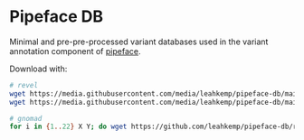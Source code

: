 # Pipeface DB

Minimal and pre-pre-processed variant databases used in the variant annotation component of [pipeface](https://github.com/leahkemp/pipeface).

Download with:

```bash
# revel
wget https://media.githubusercontent.com/media/leahkemp/pipeface-db/main/revel/1.3/new_tabbed_revel_grch38.tsv.gz
wget https://media.githubusercontent.com/media/leahkemp/pipeface-db/main/revel/1.3/new_tabbed_revel_grch38.tsv.gz.tbi

# gnomad
for i in {1..22} X Y; do wget https://github.com/leahkemp/pipeface-db/raw/refs/heads/main/gnomad/4.1.0/gnomad.joint.v4.1.sites.chr${i}.minimal.vcf.gz; done
```


